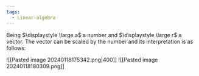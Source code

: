 ```yaml
---
tags:
  - Linear-algebra
---
```

Being $\displaystyle \large a$ a number and $\displaystyle \large r$ a vector. 
The vector can be scaled by the number and its interpretation is as follows:

![[Pasted image 20240118175342.png|400]]
![[Pasted image 20240118180309.png]]